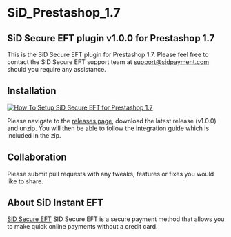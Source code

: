 # SiD_Prestashop_1.7
## SiD Secure EFT plugin v1.0.0 for Prestashop 1.7

This is the SiD Secure EFT plugin for Prestashop 1.7. Please feel free to contact the SiD Secure EFT support team at support@sidpayment.com should you require any assistance.

## Installation
[![How To Setup SiD Secure EFT for Prestashop 1.7](https://appinlet.com/wp-content/uploads/2021/01/How-To-Setup-SiD-Secure-EFT-for-Prestashop-1.7.jpg)](https://www.youtube.com/watch?v=Ir-X1yERUfA "How To Setup SiD Secure EFT for Prestashop 1.7")

Please navigate to the [releases page](https://github.com/SiD-Instant-EFT/SiD_Prestashop_1.7/releases), download the latest release (v1.0.0) and unzip. You will then be able to follow the integration guide which is included in the zip.

## Collaboration

Please submit pull requests with any tweaks, features or fixes you would like to share.

## About SiD Instant EFT

[SiD Secure EFT](https://sidpayment.com/) SID Secure EFT is a secure payment method that allows you to make quick online payments without a credit card.
